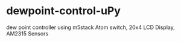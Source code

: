# dewpoint-control-uPy
dew point controller using m5stack Atom switch, 20x4 LCD Display, AM2315 Sensors 
